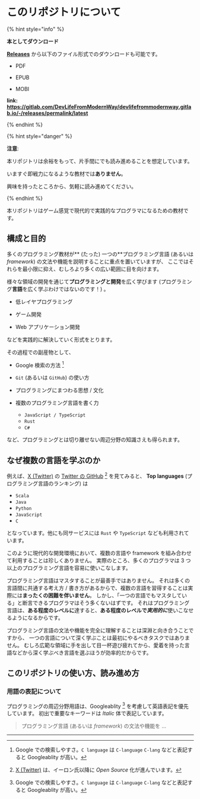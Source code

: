 # このリポジトリについて

{% hint style="info" %}

**本としてダウンロード**

[**Releases**](https://gitlab.com/DevLifeFromModernWay/devlifefrommodernway.gitlab.io/-/releases/permalink/latest) から以下のファイル形式でのダウンロードも可能です。

- PDF

- EPUB

- MOBI

**link: <https://gitlab.com/DevLifeFromModernWay/devlifefrommodernway.gitlab.io/-/releases/permalink/latest>**

{% endhint %}

{% hint style="danger" %}

**注意**:

本リポジトリは余裕をもって、片手間にでも読み進めることを想定しています。

いますぐ即戦力になるような教材では**ありません**。

興味を持ったところから、気軽に読み進めてください。

{% endhint %}

本リポジトリはゲーム感覚で現代的で実践的なプログラマになるための教材です。

## 構成と目的

多くのプログラミング教材が** (たった) 一つの**プログラミング言語 (あるいは _framework_) の文法や機能を説明することに重点を置いていますが、
ここではそれらを最小限に抑え、むしろより多くの広い範囲に目を向けます。

様々な領域の開発を通じて**プログラミングと開発**を広く学びます (プログラミング**言語**を広く学ぶわけではないのです！) 。

- 低レイヤプログラミング

- ゲーム開発

- Web アプリケーション開発

などを実践的に解決していく形式をとります。

その過程での副産物として、

- Google 検索の方法 [^2]

- `Git` (あるいは `GitHub`) の使い方

- プログラミングにまつわる思想 / 文化

- 複数のプログラミング言語を書く力
  - `JavaScript / TypeScript`
  - `Rust`
  - `C#`

など、プログラミングとは切り離せない周辺分野の知識さえも得られます。

## なぜ複数の言語を学ぶのか

例えば、[X (Twitter)][2] の [Twitter の GitHub][1] [^1] を見てみると、 **Top languages** (プログラミング言語のランキング) は

- `Scala`
- `Java`
- `Python`
- `JavaScript`
- `C`

となっています。他にも同サービスには `Rust` や `TypeScript` なども利用されています。

このように現代的な開発環境において、複数の言語や framework を組み合わせて利用することは珍しくありません。
実際のところ、多くのプログラマは 3 つ以上のプログラミング言語を容易に使いこなします。

プログラミング言語はマスタすることが最善手ではありません。
それは多くの言語間に共通する考え方 / 書き方があるからで、複数の言語を習得することは実際には**まったくの困難を伴いません**。
しかし、「一つの言語でもマスタしている」と断言できるプログラマはそう多くないはずです。
それはプログラミング言語は、**ある程度のレベルに**達すると、**ある程度のレベルで*実用的に***使いこなせるようになるからです。

プログラミング言語の文法や機能を完全に理解することは深淵と向き合うことですから、
一つの言語について深く学ぶことは最初にやるべきタスクではありません。
むしろ広範な領域に手を出して目一杯遊び疲れてから、愛着を持った言語などから深く学ぶべき言語を選ぶほうが効率的だからです。

[1]: https://github.com/twitter
[2]: https://x.com/

## このリポジトリの使い方、読み進め方

### 用語の表記について

プログラミングの周辺分野用語は、Googleablity [^2] を考慮して英語表記を優先しています。
初出で重要なキーワードは _Italic_ 体で表記しています。

> プログラミング言語 (あるいは _framework_) の文法や機能を &hellip;

---

[^1]: [X (Twitter)][2] は、イーロン氏以降に _Open Source_ 化が進んでいます。
[^2]: Google での検索しやすさ。`C language` は `C-language` `C-lang` などと表記すると Googleablity が高い。
